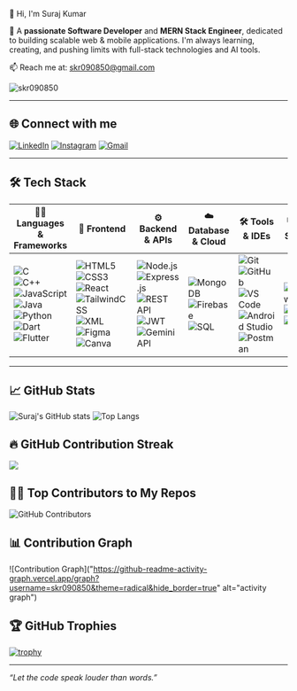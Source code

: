 👋 Hi, I'm Suraj Kumar

🚀 A **passionate Software Developer** and **MERN Stack Engineer**, dedicated to building scalable web & mobile applications. I'm always learning, creating, and pushing limits with full-stack technologies and AI tools.

📫 Reach me at: [skr090850@gmail.com](mailto:skr090850@gmail.com)
<p align="left"> <img src="https://komarev.com/ghpvc/?username=skr090850&label=Profile%20views&color=0e75b6&style=flat" alt="skr090850" /> </p>

---

## 🌐 Connect with me

[![LinkedIn](https://img.shields.io/badge/LinkedIn-%230077B5?style=for-the-badge&logo=linkedin&logoColor=white)](https://www.linkedin.com/in/-suraj-kumar-/) [![Instagram](https://img.shields.io/badge/Instagram-%23E4405F?style=for-the-badge&logo=instagram&logoColor=white)](https://www.instagram.com/suraj_._kumar/profilecard/?igsh=bGdpY3NocHZvNjNx) [![Gmail](https://img.shields.io/badge/Gmail-D14836?style=for-the-badge&logo=gmail&logoColor=white)](mailto:skr090850@gmail.com)

---

## 🛠️ Tech Stack

| 🧑‍💻 Languages & Frameworks | 🎨 Frontend | ⚙️ Backend & APIs | ☁️ Database & Cloud | 🛠 Tools & IDEs | 💻 OS & Security |
|----------------------------|-------------|------------------|----------------------|----------------|------------------|
| ![C](https://img.shields.io/badge/C-00599C?style=for-the-badge&logo=c&logoColor=white)<br>![C++](https://img.shields.io/badge/C++-004482?style=for-the-badge&logo=cplusplus&logoColor=white)<br>![JavaScript](https://img.shields.io/badge/JavaScript-F7DF1E?style=for-the-badge&logo=javascript&logoColor=black)<br>![Java](https://img.shields.io/badge/Java-ED8B00?style=for-the-badge&logo=java&logoColor=white)<br>![Python](https://img.shields.io/badge/Python-3776AB?style=for-the-badge&logo=python&logoColor=white)<br>![Dart](https://img.shields.io/badge/Dart-0175C2?style=for-the-badge&logo=dart&logoColor=white)<br>![Flutter](https://img.shields.io/badge/Flutter-02569B?style=for-the-badge&logo=flutter&logoColor=white) | ![HTML5](https://img.shields.io/badge/HTML5-e34c26?style=for-the-badge&logo=html5&logoColor=white)<br>![CSS3](https://img.shields.io/badge/CSS3-1572B6?style=for-the-badge&logo=css3&logoColor=white)<br>![React](https://img.shields.io/badge/React-20232A?style=for-the-badge&logo=react&logoColor=61DAFB)<br>![TailwindCSS](https://img.shields.io/badge/TailwindCSS-38bdf8?style=for-the-badge&logo=tailwind-css&logoColor=white)<br>![XML](https://img.shields.io/badge/XML-FF6600?style=for-the-badge&logo=xml&logoColor=white)<br>![Figma](https://img.shields.io/badge/Figma-F24E1E?style=for-the-badge&logo=figma&logoColor=white)<br>![Canva](https://img.shields.io/badge/Canva-00C4CC?style=for-the-badge&logo=canva&logoColor=white) | ![Node.js](https://img.shields.io/badge/Node.js-339933?style=for-the-badge&logo=node.js&logoColor=white)<br>![Express.js](https://img.shields.io/badge/Express.js-000000?style=for-the-badge&logo=express&logoColor=white)<br>![REST API](https://img.shields.io/badge/REST%20API-FF6F00?style=for-the-badge)<br>![JWT](https://img.shields.io/badge/JWT-000000?style=for-the-badge&logo=JSON%20web%20tokens&logoColor=white)<br>![Gemini API](https://img.shields.io/badge/Google%20Gemini-4285F4?style=for-the-badge&logo=google&logoColor=white) | ![MongoDB](https://img.shields.io/badge/MongoDB-4EA94B?style=for-the-badge&logo=mongodb&logoColor=white)<br>![Firebase](https://img.shields.io/badge/Firebase-ffca28?style=for-the-badge&logo=firebase&logoColor=black)<br>![SQL](https://img.shields.io/badge/SQL-4479A1?style=for-the-badge&logo=mysql&logoColor=white) | ![Git](https://img.shields.io/badge/Git-F05032?style=for-the-badge&logo=git&logoColor=white)<br>![GitHub](https://img.shields.io/badge/GitHub-181717?style=for-the-badge&logo=github&logoColor=white)<br>![VS Code](https://img.shields.io/badge/VS%20Code-007ACC?style=for-the-badge&logo=visual-studio-code&logoColor=white)<br>![Android Studio](https://img.shields.io/badge/Android%20Studio-3DDC84?style=for-the-badge&logo=android-studio&logoColor=white)<br>![Postman](https://img.shields.io/badge/Postman-f76935?style=for-the-badge&logo=postman&logoColor=white) | ![Windows](https://img.shields.io/badge/Windows-0078D6?style=for-the-badge&logo=windows&logoColor=white)<br>![Linux](https://img.shields.io/badge/Linux-FCC624?style=for-the-badge&logo=linux&logoColor=black)<br>![CCNA](https://img.shields.io/badge/CCNA-1D63ED?style=for-the-badge&logo=cisco&logoColor=white) |



---

## 📈 GitHub Stats

![Suraj's GitHub stats](https://github-readme-stats.vercel.app/api?username=skr090850&show_icons=true&theme=radical)
![Top Langs](https://github-readme-stats.vercel.app/api/top-langs/?username=skr090850&layout=compact&theme=radical)

## 🔥 GitHub Contribution Streak

![](https://nirzak-streak-stats.vercel.app/?user=skr090850&theme=radical&hide_border=false)

## 🧑‍💻 Top Contributors to My Repos

![GitHub Contributors](https://github-contributor-stats.vercel.app/api?username=skr090850&limit=5&theme=radical&combine_all_yearly_contributions=true)

## 📊 Contribution Graph
![Contribution Graph]("https://github-readme-activity-graph.vercel.app/graph?username=skr090850&theme=radical&hide_border=true" alt="activity graph")

## 🏆 GitHub Trophies

[![trophy](https://github-profile-trophy.vercel.app/?username=skr090850&theme=radical&row=1)](https://github.com/ryo-ma/github-profile-trophy)

---

_“Let the code speak louder than words.”_
